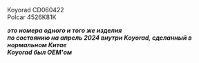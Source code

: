 Koyorad CD060422  
Polcar 4526K81K

***это номера одного и того же изделия***  
***по состоянию на апрель 2024 внутри Koyorad, сделанный в нормальном Китае***  
***Koyorad был OEM'ом***